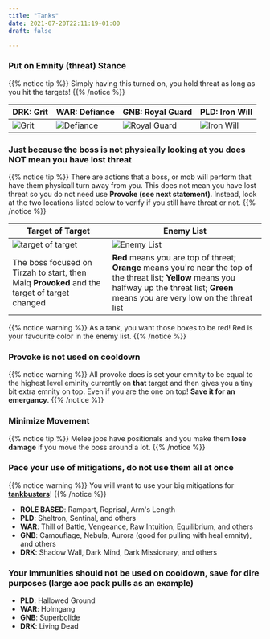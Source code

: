 ```yaml
---
title: "Tanks"
date: 2021-07-20T22:11:19+01:00
draft: false

---
```


### Put on Emnity (threat) Stance

{{% notice tip %}}
Simply having this turned on, you hold threat as long as you hit the targets! 
{{% /notice %}}

| DRK: Grit | WAR: Defiance | GNB: Royal Guard | PLD: Iron Will |
| --- | --- | --- | --- |
| ![Grit](/images/grit.png) | ![Defiance](/images/defiance.png) | ![Royal Guard](/images/royalguard.png?height=40px&width=40px) | ![Iron Will](/images/iron_will.png) |

### Just because the boss is not physically looking at you does NOT mean you have lost threat
{{% notice tip %}}
There are actions that a boss, or mob will perform that have them physicall turn away from you. This does not mean you have lost threat so you do not need use **Provoke (see next statement)**. Instead, look at the two locations listed below to verify if you still have threat or not.
{{% /notice %}}

| Target of Target | Enemy List |
| --- | --- | 
| ![target of target](/images/tot.jpg) | ![Enemy List](/images/enemy-list.png) |
| The boss focused on Tirzah to start, then Maiq **Provoked** and the target of target changed | **Red** means you are top of threat; **Orange** means you're near the top of the threat list; **Yellow** means you halfway up the threat list; **Green** means you are very low on the threat list | 

{{% notice warning %}}
As a tank, you want those boxes to be red! Red is your favourite color in the enemy list.
{{% /notice %}}

### Provoke is not used on cooldown
{{% notice warning %}}
All provoke does is set your emnity to be equal to the highest level eminity currently on **that** target and then gives you a tiny bit extra emnity on top. Even if you are the one on top! **Save it for an emergancy**.
{{% /notice %}}

### Minimize Movement

{{% notice tip %}}
Melee jobs have positionals and you make them **lose damage** if you move the boss around a lot.
{{% /notice %}}


### Pace your use of mitigations, do not use them all at once
{{% notice warning %}}
You will want to use your big mitigations for **[tankbusters](https://spicychicken.quest/glossary/)**!
{{% /notice %}}
* **ROLE BASED**: Rampart, Reprisal, Arm's Length
* **PLD**: Sheltron, Sentinal, and others
* **WAR**: Thill of Battle, Vengeance, Raw Intuition, Equilibrium, and others
* **GNB**: Camouflage, Nebula, Aurora (good for pulling with heal emnity), and others
* **DRK**: Shadow Wall, Dark Mind, Dark Missionary, and others

### Your Immunities should not be used on cooldown, save for dire purposes (large aoe pack pulls as an example)
* **PLD**: Hallowed Ground
* **WAR**: Holmgang
* **GNB**: Superbolide
* **DRK**: Living Dead
